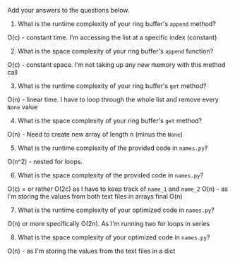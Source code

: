 Add your answers to the questions below.

1. What is the runtime complexity of your ring buffer's `append` method?

O(c) - constant time. I'm accessing the list at a specific index (constant)

2. What is the space complexity of your ring buffer's `append` function?

O(c) - constant space. I'm not taking up any new memory with this method call

3. What is the runtime complexity of your ring buffer's `get` method?

O(n) - linear time. I have to loop through the whole list and remove every `None` value

4. What is the space complexity of your ring buffer's `get` method?

O(n) - Need to create new array of length n (minus the `None`)

5. What is the runtime complexity of the provided code in `names.py`?

O(n^2) - nested for loops.

6. What is the space complexity of the provided code in `names.py`?

O(c) = or rather O(2c) as I have to keep track of `name_1` and `name_2`
O(n) - as I'm storing the values from both text files in arrays
final O(n)

7. What is the runtime complexity of your optimized code in `names.py`?

O(n) or more specifically O(2n). As I'm running two for loops in series

8. What is the space complexity of your optimized code in `names.py`?

O(n) - as I'm storing the values from the text files in a dict
